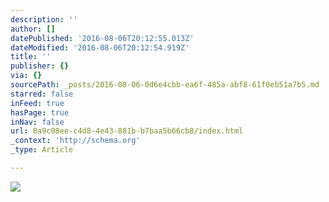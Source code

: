 ```yaml
---
description: ''
author: []
datePublished: '2016-08-06T20:12:55.013Z'
dateModified: '2016-08-06T20:12:54.919Z'
title: ''
publisher: {}
via: {}
sourcePath: _posts/2016-08-06-0d6e4cbb-ea6f-485a-abf8-61f0eb51a7b5.md
starred: false
inFeed: true
hasPage: true
inNav: false
url: 8a9c08ee-c4d8-4e43-881b-b7baa5b66cb8/index.html
_context: 'http://schema.org'
_type: Article

---
```

![](https://the-grid-user-content.s3-us-west-2.amazonaws.com/513f842c-c098-46d4-8999-396adbe4c09d.jpg)